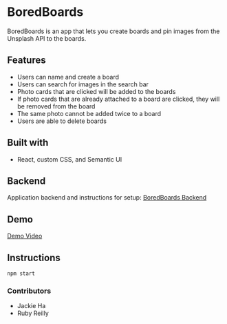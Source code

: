 # BoredBoards

BoredBoards is an app that lets you create boards and pin images from the Unsplash API to the boards.

## Features

- Users can name and create a board
- Users can search for images in the search bar
- Photo cards that are clicked will be added to the boards
- If photo cards that are already attached to a board are clicked, they will be removed from the board
- The same photo cannot be added twice to a board
- Users are able to delete boards

## Built with

- React, custom CSS, and Semantic UI

## Backend

Application backend and instructions for setup: [BoredBoards Backend](https://github.com/jkhaha/pinteresting_backend)

## Demo

[Demo Video]()

## Instructions

```npm start```

### Contributors

- Jackie Ha
- Ruby Reilly
